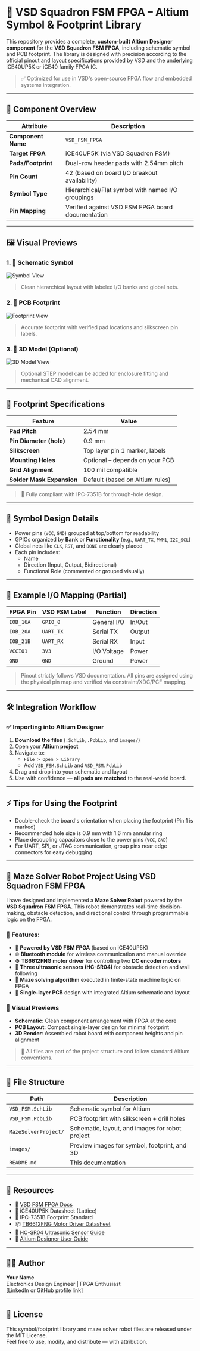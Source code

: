 # 🧠 VSD Squadron FSM FPGA – Altium Symbol & Footprint Library

This repository provides a complete, **custom-built Altium Designer component** for the **VSD Squadron FSM FPGA**, including schematic symbol and PCB footprint. The library is designed with precision according to the official pinout and layout specifications provided by VSD and the underlying iCE40UP5K or iCE40 family FPGA IC.

> ✅ Optimized for use in VSD's open-source FPGA flow and embedded systems integration.

---

## 🧩 Component Overview

| Attribute            | Description                                              |
|---------------------|----------------------------------------------------------|
| **Component Name**  | `VSD_FSM_FPGA`                                           |
| **Target FPGA**     | iCE40UP5K (via VSD Squadron FSM)                         |
| **Pads/Footprint**  | Dual-row header pads with 2.54mm pitch                   |
| **Pin Count**       | 42 (based on board I/O breakout availability)           |
| **Symbol Type**     | Hierarchical/Flat symbol with named I/O groupings        |
| **Pin Mapping**     | Verified against VSD FSM FPGA board documentation        |

---

## 🖼️ Visual Previews

### 1. 📐 Schematic Symbol
![Symbol View](images/symbol_view.png)
> Clean hierarchical layout with labeled I/O banks and global nets.

### 2. 📏 PCB Footprint
![Footprint View](images/Screenshot.png)
> Accurate footprint with verified pad locations and silkscreen pin labels.

### 3. 🧱 3D Model (Optional)
![3D Model View](images/3d_model.png)
> Optional STEP model can be added for enclosure fitting and mechanical CAD alignment.

---

## 📐 Footprint Specifications

| Feature                    | Value                              |
|----------------------------|------------------------------------|
| **Pad Pitch**              | 2.54 mm                            |
| **Pin Diameter (hole)**    | 0.9 mm                             |
| **Silkscreen**             | Top layer pin 1 marker, labels     |
| **Mounting Holes**         | Optional – depends on your PCB     |
| **Grid Alignment**         | 100 mil compatible                 |
| **Solder Mask Expansion**  | Default (based on Altium rules)    |

> 📌 Fully compliant with IPC-7351B for through-hole design.

---

## 🧠 Symbol Design Details

- Power pins (`VCC`, `GND`) grouped at top/bottom for readability
- GPIOs organized by **Bank** or **Functionality** (e.g., `UART_TX`, `PWM1`, `I2C_SCL`)
- Global nets like `CLK`, `RST`, and `DONE` are clearly placed
- Each pin includes:
  - Name
  - Direction (Input, Output, Bidirectional)
  - Functional Role (commented or grouped visually)

---

## 🔌 Example I/O Mapping (Partial)

| FPGA Pin | VSD FSM Label | Function      | Direction  |
|----------|----------------|---------------|------------|
| `IOB_16A`| `GPIO_0`       | General I/O   | In/Out     |
| `IOB_20A`| `UART_TX`      | Serial TX     | Output     |
| `IOB_21B`| `UART_RX`      | Serial RX     | Input      |
| `VCCIO1` | `3V3`          | I/O Voltage   | Power      |
| `GND`    | `GND`          | Ground        | Power      |

> Pinout strictly follows VSD documentation. All pins are assigned using the physical pin map and verified via constraint/XDC/PCF mapping.

---

## 🛠️ Integration Workflow

### ✅ Importing into Altium Designer

1. **Download the files** (`.SchLib`, `.PcbLib`, and `images/`)
2. Open your **Altium project**
3. Navigate to:
   - `File > Open > Library`
   - Add `VSD_FSM.SchLib` and `VSD_FSM.PcbLib`
4. Drag and drop into your schematic and layout
5. Use with confidence — **all pads are matched** to the real-world board.

---

## ⚡ Tips for Using the Footprint

- Double-check the board's orientation when placing the footprint (Pin 1 is marked)
- Recommended hole size is 0.9 mm with 1.6 mm annular ring
- Place decoupling capacitors close to the power pins (`VCC`, `GND`)
- For UART, SPI, or JTAG communication, group pins near edge connectors for easy debugging

---

## 🤖 Maze Solver Robot Project Using VSD Squadron FSM FPGA

I have designed and implemented a **Maze Solver Robot** powered by the **VSD Squadron FSM FPGA**. This robot demonstrates real-time decision-making, obstacle detection, and directional control through programmable logic on the FPGA.

### 🚀 Features:

- 🧠 **Powered by VSD FSM FPGA** (based on iCE40UP5K)
- 🌐 **Bluetooth module** for wireless communication and manual override
- ⚙️ **TB6612FNG motor driver** for controlling two **DC encoder motors**
- 🧭 **Three ultrasonic sensors (HC-SR04)** for obstacle detection and wall following
- 🔄 **Maze solving algorithm** executed in finite-state machine logic on FPGA
- 📐 **Single-layer PCB** design with integrated Altium schematic and layout

### 📸 Visual Previews

- **Schematic**: Clean component arrangement with FPGA at the core
- **PCB Layout**: Compact single-layer design for minimal footprint
- **3D Render**: Assembled robot board with component heights and pin alignment

> 📎 All files are part of the project structure and follow standard Altium conventions.

---

## 🧾 File Structure

| Path                     | Description                                      |
|--------------------------|--------------------------------------------------|
| `VSD_FSM.SchLib`         | Schematic symbol for Altium                      |
| `VSD_FSM.PcbLib`         | PCB footprint with silkscreen + drill holes      |
| `MazeSolverProject/`     | Schematic, layout, and images for robot project  |
| `images/`                | Preview images for symbol, footprint, and 3D     |
| `README.md`              | This documentation                              |

---

## 🔗 Resources

- 🔧 [VSD FSM FPGA Docs](https://vsdsquadron.com)
- 📄 iCE40UP5K Datasheet (Lattice)
- 📘 IPC-7351B Footprint Standard
- 📦 [TB6612FNG Motor Driver Datasheet](https://www.sparkfun.com/products/14451)
- 📘 [HC-SR04 Ultrasonic Sensor Guide](https://randomnerdtutorials.com)
- 🧰 [Altium Designer User Guide](https://www.altium.com/documentation)

---

## 👨‍💻 Author

**Your Name**  
Electronics Design Engineer | FPGA Enthusiast  
[LinkedIn or GitHub profile link]

---

## 📜 License

This symbol/footprint library and maze solver robot files are released under the MIT License.  
Feel free to use, modify, and distribute — with attribution.

